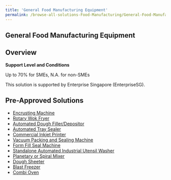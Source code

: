 ```yaml
---
title: 'General Food Manufacturing Equipment'
permalink: /browse-all-solutions-Food-Manufacturing/General-Food-Manufacturing-Equipment
---
```


## General Food Manufacturing Equipment
## Overview

**Support Level and Conditions**

Up to 70% for SMEs, N.A. for non-SMEs

This solution is supported by Enterprise Singapore (EnterpriseSG).

## Pre-Approved Solutions

- <a href='/productivity-solutions-grant/solutionrepo/solution47' target='_blank'>Encrusting Machine</a><br>
- <a href='/productivity-solutions-grant/solutionrepo/solution108' target='_blank'>Rotary Wok Fryer</a><br>
- <a href='/productivity-solutions-grant/solutionrepo/solution298' target='_blank'>Automated Dough Filler/Depositor</a><br>
- <a href='/productivity-solutions-grant/solutionrepo/solution300' target='_blank'>Automated Tray Sealer</a><br>
- <a href='/productivity-solutions-grant/solutionrepo/solution302' target='_blank'>Commercial Inkjet Printer</a><br>
- <a href='/productivity-solutions-grant/solutionrepo/solution303' target='_blank'>Vacuum Packing and Sealing Machine</a><br>
- <a href='/productivity-solutions-grant/solutionrepo/solution304' target='_blank'>Form Fill Seal Machine</a><br>
- <a href='/productivity-solutions-grant/solutionrepo/solution384' target='_blank'>Standalone Automated Industrial Utensil Washer</a><br>
- <a href='/productivity-solutions-grant/solutionrepo/solution386' target='_blank'>Planetary or Spiral Mixer</a><br>
- <a href='/productivity-solutions-grant/solutionrepo/solution387' target='_blank'>Dough Sheeter</a><br>
- <a href='/productivity-solutions-grant/solutionrepo/solution388' target='_blank'>Blast Freezer</a><br>
- <a href='/productivity-solutions-grant/solutionrepo/solution401' target='_blank'>Combi Oven</a><br>
